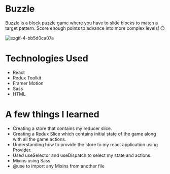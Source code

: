 # Buzzle

Buzzle is a block puzzle game where you have to slide blocks to match a target pattern. Score enough points to advance into more complex levels! 😏

![ezgif-4-bb5d0ca07a](https://user-images.githubusercontent.com/97478849/162840809-ed33416c-6ef4-4840-a1f6-4f6175ffaa70.gif)

# Technologies Used
- React
- Redux Toolkit
- Framer Motion
- Sass
- HTML

# A few things I learned
- Creating a store that contains my reducer slice.
- Creating a Redux Slice which contains initial state of the game along with all the game actions.
- Understanding how to provide the store to my react application using Provider.
- Used useSelector and useDispatch to select my state and actions.
- Mixins using Sass
- @use to import any Mixins from another file
